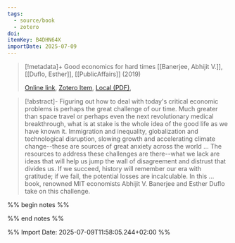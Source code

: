 ```yaml
---
tags:
  - source/book
  - zotero
doi: 
itemKey: B4DHN64X
importDate: 2025-07-09
---
```

>[!metadata]+
> Good economics for hard times
> [[Banerjee, Abhijit V.]], [[Duflo, Esther]], 
> [[PublicAffairs]] (2019)
> 
> [Online link](), [Zotero Item](zotero://select/library/items/B4DHN64X), [Local (PDF)](file://C:/Users/aburg/Documents/references/zotero/storage/6ABWGLEV/Banerjee2019_GoodEconomics.pdf), 

>[!abstract]-
>Figuring out how to deal with today's critical economic problems is perhaps the great challenge of our time. Much greater than space travel or perhaps even the next revolutionary medical breakthrough, what is at stake is the whole idea of the good life as we have known it. Immigration and inequality, globalization and technological disruption, slowing growth and accelerating climate change--these are sources of great anxiety across the world ... The resources to address these challenges are there--what we lack are ideas that will help us jump the wall of disagreement and distrust that divides us. If we succeed, history will remember our era with gratitude; if we fail, the potential losses are incalculable. In this ... book, renowned MIT economists Abhijit V. Banerjee and Esther Duflo take on this challenge.

%% begin notes %%

%% end notes %%

%% Import Date: 2025-07-09T11:58:05.244+02:00 %%
